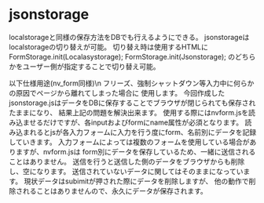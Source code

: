 jsonstorage
===========
localstorageと同様の保存方法をDBでも行えるようにできる。
jsonstorageはlocalstorageの切り替えが可能。
切り替え時は使用するHTMLに
FormStorage.init(Localasystorage);
FormStorage.init(Jsonstorage);
のどちらかをユーザー側が指定することで切り替え可能。

以下仕様用途(nv_form同様)\n
フリーズ、強制シャットダウン等入力中に何らかの原因でページから離れてしまった場合に 使用します。 今回作成したjsonstorage.jsはデータをDBに保存することでブラウザが閉じられても保存されたままになり、 結果上記の問題を解決出来ます。 使用する際にはnvform.jsを読み込ませるだけですが、各inputおよびformにname属性が必須となります。 読み込まれるとjsが各入力フォームに入力を行う度にform、名前別にデータを記録していきます。  入力フォームによっては複数のフォームを使用している場合がありますが、nvform.jsは form別にデータを保存しているため、一緒に送信されることはありません。 送信を行うと送信した側のデータをブラウザからも削除し、空になります。 送信されていないデータに関してはそのままになっています。 現状データはsubimitが押された際にデータを削除しますが、 他の動作で削除されることはありませんので、永久にデータが保存されます。
